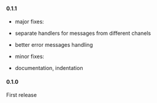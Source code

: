 #### 0.1.1
- major fixes:
 - separate handlers for messages from different chanels
 - better error messages handling

- minor fixes:
 - documentation, indentation

#### 0.1.0
First release

